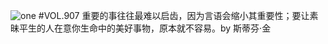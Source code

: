 ![one](http://image.wufazhuce.com/FtktXUCO7qy_R2g5UhYRbv1i0wyJ)
#VOL.907
重要的事往往最难以启齿，因为言语会缩小其重要性；要让素昧平生的人在意你生命中的美好事物，原本就不容易。by 斯蒂芬·金